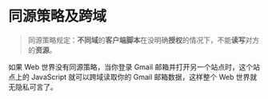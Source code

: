 # 同源策略及跨域

> 同源策略规定：**不同域**的**客户端脚本**在没明确**授权**的情况下，不能**读写**对方的**资源**。

如果 Web 世界没有同源策略，当你登录 Gmail 邮箱并打开另一个站点时，这个站点上的 JavaScript 就可以跨域读取你的 Gmail 邮箱数据，这样整个 Web 世界就无隐私可言了。